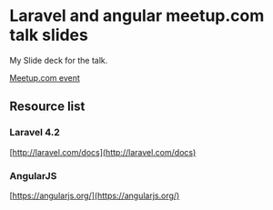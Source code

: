 Laravel and angular meetup.com talk slides
===============

My Slide deck for the talk.


[Meetup.com event](http://www.meetup.com/Laravel-Johannesburg/events/185462652/)

## Resource list

### Laravel 4.2
[http://laravel.com/docs](http://laravel.com/docs)

### AngularJS
[https://angularjs.org/](https://angularjs.org/)
